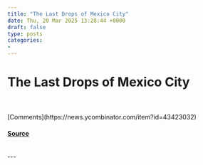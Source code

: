 ```yaml
---
title: "The Last Drops of Mexico City"
date: Thu, 20 Mar 2025 13:28:44 +0000
draft: false
type: posts
categories: 
- 
---
```

# The Last Drops of Mexico City

<br/>

<br/>
[Comments](https://news.ycombinator.com/item?id=43423032)

#### [Source](https://mexicocitywater.longlead.com)

<br/>
---
